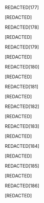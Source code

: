 
REDACTED[177]

[REDACTED]

REDACTED[178]

[REDACTED]

REDACTED[179]

[REDACTED]

REDACTED[180]

[REDACTED]

REDACTED[181]

[REDACTED]

REDACTED[182]

[REDACTED]

REDACTED[183]

[REDACTED]

REDACTED[184]

[REDACTED]

REDACTED[185]

[REDACTED]

REDACTED[186]

[REDACTED]

